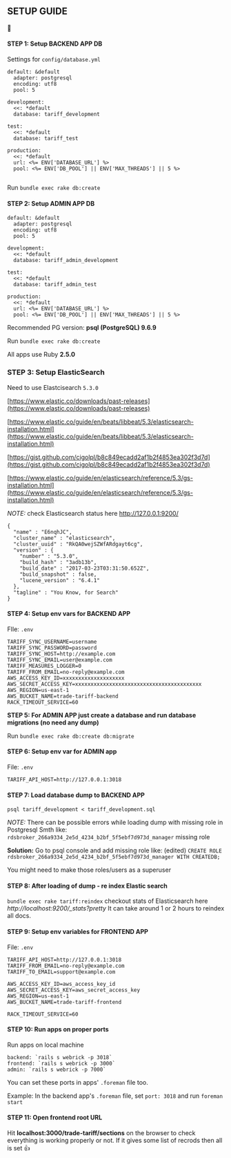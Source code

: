 ## SETUP GUIDE

:rocket:

#### STEP 1: Setup BACKEND APP DB

Settings for `config/database.yml`

```
default: &default
  adapter: postgresql
  encoding: utf8
  pool: 5

development:
  <<: *default
  database: tariff_development

test:
  <<: *default
  database: tariff_test

production:
  <<: *default
  url: <%= ENV['DATABASE_URL'] %>
  pool: <%= ENV['DB_POOL'] || ENV['MAX_THREADS'] || 5 %>
  
```

Run `bundle exec rake db:create`

#### STEP 2: Setup ADMIN APP DB

```
default: &default
  adapter: postgresql
  encoding: utf8
  pool: 5

development:
  <<: *default
  database: tariff_admin_development

test:
  <<: *default
  database: tariff_admin_test

production:
  <<: *default
  url: <%= ENV['DATABASE_URL'] %>
  pool: <%= ENV['DB_POOL'] || ENV['MAX_THREADS'] || 5 %>
```

Recommended PG version: **psql (PostgreSQL) 9.6.9**

Run `bundle exec rake db:create`

All apps use Ruby **2.5.0**

### STEP 3: Setup ElasticSearch

Need to use Elastcisearch `5.3.0`

[https://www.elastic.co/downloads/past-releases](https://www.elastic.co/downloads/past-releases)

[https://www.elastic.co/guide/en/beats/libbeat/5.3/elasticsearch-installation.html](https://www.elastic.co/guide/en/beats/libbeat/5.3/elasticsearch-installation.html)

[https://gist.github.com/cigolpl/b8c849ecadd2af1b2f4853ea302f3d7d](https://gist.github.com/cigolpl/b8c849ecadd2af1b2f4853ea302f3d7d)

[https://www.elastic.co/guide/en/elasticsearch/reference/5.3/gs-installation.html](https://www.elastic.co/guide/en/elasticsearch/reference/5.3/gs-installation.html)

*NOTE:* check Elasticsearch status here http://127.0.0.1:9200/

```
{
  "name" : "E6nqhJC",
  "cluster_name" : "elasticsearch",
  "cluster_uuid" : "RkQA0wejSZWfARdgayt6cg",
  "version" : {
    "number" : "5.3.0",
    "build_hash" : "3adb13b",
    "build_date" : "2017-03-23T03:31:50.652Z",
    "build_snapshot" : false,
    "lucene_version" : "6.4.1"
  },
  "tagline" : "You Know, for Search"
}
```

#### STEP 4: Setup env vars for BACKEND APP

FIle: `.env`

```
TARIFF_SYNC_USERNAME=username
TARIFF_SYNC_PASSWORD=password
TARIFF_SYNC_HOST=http://example.com
TARIFF_SYNC_EMAIL=user@example.com
TARIFF_MEASURES_LOGGER=0
TARIFF_FROM_EMAIL=no-reply@example.com
AWS_ACCESS_KEY_ID=xxxxxxxxxxxxxxxxxxxx
AWS_SECRET_ACCESS_KEY=xxxxxxxxxxxxxxxxxxxxxxxxxxxxxxxxxxxxxxxxx
AWS_REGION=us-east-1
AWS_BUCKET_NAME=trade-tariff-backend
RACK_TIMEOUT_SERVICE=60
```

**STEP 5: For ADMIN APP just create a database and run database migrations (no need any dump)**

Run `bundle exec rake db:create db:migrate`

#### STEP 6: Setup env var for ADMIN app

File: `.env`

```
TARIFF_API_HOST=http://127.0.0.1:3018
```

#### STEP 7: Load database dump to BACKEND APP

`psql tariff_development < tariff_development.sql`

*NOTE:* There can be possible errors while loading dump with missing role in Postgresql
Smth like:
`rdsbroker_266a9334_2e5d_4234_b2bf_5f5ebf7d973d_manager`
missing role

**Solution:**
Go to psql console and add missing role like: (edited)
`CREATE ROLE rdsbroker_266a9334_2e5d_4234_b2bf_5f5ebf7d973d_manager WITH CREATEDB;`

You might need to make those roles/users as a superuser

#### STEP 8: After loading of dump - re index Elastic search

`bundle exec rake tariff:reindex`
checkout stats of Elasticsearch here *http://localhost:9200/_stats?pretty* It can take around 1 or 2 hours to reindex all docs.

#### STEP 9: Setup env variables for FRONTEND APP

File: `.env`

```
TARIFF_API_HOST=http://127.0.0.1:3018
TARIFF_FROM_EMAIL=no-reply@example.com
TARIFF_TO_EMAIL=support@example.com

AWS_ACCESS_KEY_ID=aws_access_key_id
AWS_SECRET_ACCESS_KEY=aws_secret_access_key
AWS_REGION=us-east-1
AWS_BUCKET_NAME=trade-tariff-frontend

RACK_TIMEOUT_SERVICE=60
```

#### STEP 10: Run apps on proper ports

Run apps on local machine

```
backend: `rails s webrick -p 3018`
frontend: `rails s webrick -p 3000`
admin: `rails s webrick -p 7000`
```
You can set these ports in apps' `.foreman` file too. 

Example: In the backend app's `.foreman` file, set `port: 3018` and run `foreman start`

#### STEP 11: Open frontend root URL

Hit **localhost:3000/trade-tariff/sections** on the browser to check everything is working properly or not. If it gives some list of recrods then all is set :thumbsup:

